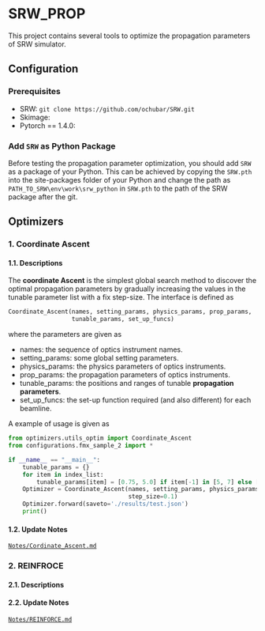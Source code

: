 # SRW_PROP
This project contains several tools to optimize the propagation parameters
of SRW simulator.


## Configuration
### Prerequisites
- SRW: `git clone https://github.com/ochubar/SRW.git`
- Skimage:
- Pytorch == 1.4.0:

### Add `SRW` as Python Package
Before testing the propagation parameter optimization, you should 
add `SRW` as a package of your Python. This can be achieved by 
copying the `SRW.pth` into the site-packages folder of your Python
and change the path as `PATH_TO_SRW\env\work\srw_python` in `SRW.pth` to the path of the SRW package after
the git.

## Optimizers
### 1. Coordinate Ascent
#### 1.1. Descriptions
The **coordinate Ascent** is the simplest global search method to discover the optimal
propagation parameters by gradually increasing the values in the tunable parameter
list with a fix step-size. The interface is defined as 
```python
Coordinate_Ascent(names, setting_params, physics_params, prop_params, 
                  tunable_params, set_up_funcs)
```
where the parameters are given as

- names: the sequence of optics instrument names.
- setting_params: some global setting parameters.
- physics_params: the physics parameters of optics instruments.
- prop_params: the propagation parameters of optics instruments.
- tunable_params: the positions and ranges of tunable **propagation parameters**.
- set_up_funcs: the set-up function required (and also different) for each beamline.

A example of usage is given as 
```python
from optimizers.utils_optim import Coordinate_Ascent
from configurations.fmx_sample_2 import *

if __name__ == "__main__":
    tunable_params = {}
    for item in index_list:
        tunable_params[item] = [0.75, 5.0] if item[-1] in [5, 7] else [1., 10.]
    Optimizer = Coordinate_Ascent(names, setting_params, physics_params, propagation_params, tunable_params, set_up_funcs,
                                  step_size=0.1)
    Optimizer.forward(saveto='./results/test.json')
    print()
```
#### 1.2. Update Notes
[`Notes/Cordinate_Ascent.md`](Notes/Cordinate_Ascent.md)


### 2. REINFROCE
#### 2.1. Descriptions

#### 2.2. Update Notes
[`Notes/REINFORCE.md`](Notes/REINFORCE.md)
